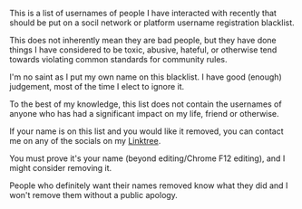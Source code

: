 This is a list of usernames of people I have interacted with recently that should be put on a socil network or platform username registration blacklist.

This does not inherently mean they are bad people, but they have done things I have considered to be toxic, abusive, hateful, or otherwise tend towards violating common standards for community rules.

I'm no saint as I put my own name on this blacklist. I have good (enough) judgement, most of the time I elect to ignore it.

To the best of my knowledge, this list does not contain the usernames of anyone who has had a significant impact on my life, friend or otherwise.

If your name is on this list and you would like it removed, you can contact me on any of the socials on my [Linktree](https://linktr.ee/zoeykl_official).

You must prove it's your name (beyond editing/Chrome F12 editing), and I might consider removing it. 

People who definitely want their names removed know what they did and I won't remove them without a public apology.
